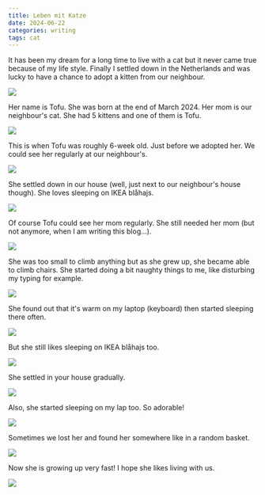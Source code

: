 ```yaml
---
title: Leben mit Katze
date: 2024-06-22
categories: writing
tags: cat
---
```


It has been my dream for a long time to live with a cat but it never came true because of my life style. Finally I settled down in the Netherlands and was lucky to have a chance to adopt a kitten from our neighbour.

![](/uploads/220624/tofu.jpg)

Her name is Tofu. She was born at the end of March 2024. Her mom is our neighbour's cat. She had 5 kittens and one of them is Tofu.

![](/uploads/220624/20240321_170519577.jpg)

This is when Tofu was roughly 6-week old. Just before we adopted her. We could see her regularly at our neighbour's.

![](/uploads/220624/20240430_184901713.jpg)

She settled down in our house (well, just next to our neighbour's house though). She loves sleeping on IKEA blåhajs.

![](/uploads/220624/20240515_114027928.jpg)

Of course Tofu could see her mom regularly. She still needed her mom (but not anymore, when I am writing this blog...).

![](/uploads/220624/20240518_090241592.jpg)

She was too small to climb anything but as she grew up, she became able to climb chairs. She started doing a bit naughty things to me, like disturbing my typing for example.

![](/uploads/220624/20240523_093139764.jpg)

She found out that it's warm on my laptop (keyboard) then started sleeping there often.

![](/uploads/220624/20240522_162301685.jpg)

But she still likes sleeping on IKEA blåhajs too.

![](/uploads/220624/20240527_100538357.jpg)

She settled in your house gradually.

![](/uploads/220624/20240530_092342937.jpg)

Also, she started sleeping on my lap too. So adorable!

![](/uploads/220624/20240605_203758900.jpg)

Sometimes we lost her and found her somewhere like in a random basket.

![](/uploads/220624/20240607_072813687.jpg)

Now she is growing up very fast! I hope she likes living with us.

![](/uploads/220624/20240615_131533058.jpg)
